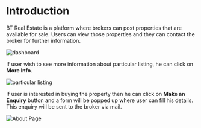 # Introduction 

BT Real Estate is a platform where brokers can post properties that are available for sale. Users can view those properties and they can contact the broker for further information.

![dashboard]("./Screenshots/screencapture-127-0-0-1-8000-1587904058328.png")

If user wish to see more information about particular listing, he can click on **More Info**.

![particular listing]("./Screenshots/screencapture-127-0-0-1-8000-listings-3-1587905004779.png")

If user is interested in buying the property then he can click on **Make an Enquiry** button and a form will be popped up where user can fill his details. This enquiry will be sent to the broker via mail.

![About Page]("./Screenshots/screencapture-127-0-0-1-8000-about-1587904136401.png")